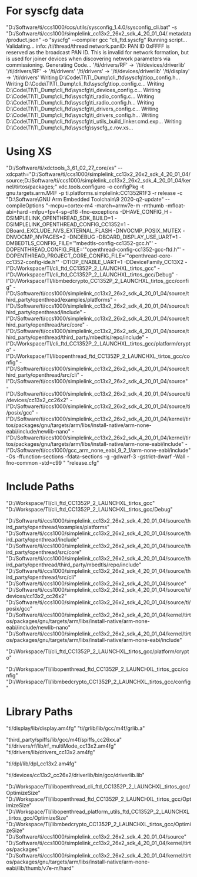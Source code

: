 # For syscfg data

"D:/Software/ti/ccs1000/ccs/utils/sysconfig_1.4.0/sysconfig_cli.bat" -s "D:/Software/ti/ccs1000/simplelink_cc13x2_26x2_sdk_4_20_01_04/.metadata/product.json" -o "syscfg" --compiler gcc "cli_ftd.syscfg"
Running script...
Validating...
info: /ti/thread/thread network.panID: PAN ID 0xFFFF is reserved as the broadcast PAN ID. This is invalid for network formation, but is used for joiner devices when discovering network parameters via commissioning.
Generating Code...
    '/ti/drivers/RF' -> '/ti/devices/driverlib'
    '/ti/drivers/RF' -> '/ti/drivers'
    '/ti/drivers' -> '/ti/devices/driverlib'
    '/ti/display' -> '/ti/drivers'
Writing D:\Code\TI\TI_Dump\cli_ftd\syscfg\tiop_config.h...
Writing D:\Code\TI\TI_Dump\cli_ftd\syscfg\tiop_config.c...
Writing D:\Code\TI\TI_Dump\cli_ftd\syscfg\ti_devices_config.c...
Writing D:\Code\TI\TI_Dump\cli_ftd\syscfg\ti_radio_config.c...
Writing D:\Code\TI\TI_Dump\cli_ftd\syscfg\ti_radio_config.h...
Writing D:\Code\TI\TI_Dump\cli_ftd\syscfg\ti_drivers_config.c...
Writing D:\Code\TI\TI_Dump\cli_ftd\syscfg\ti_drivers_config.h...
Writing D:\Code\TI\TI_Dump\cli_ftd\syscfg\ti_utils_build_linker.cmd.exp...
Writing D:\Code\TI\TI_Dump\cli_ftd\syscfg\syscfg_c.rov.xs...


# Using XS

"D:/Software/ti/xdctools_3_61_02_27_core/xs" --xdcpath="D:/Software/ti/ccs1000/simplelink_cc13x2_26x2_sdk_4_20_01_04/source;D:/Software/ti/ccs1000/simplelink_cc13x2_26x2_sdk_4_20_01_04/kernel/tirtos/packages;" xdc.tools.configuro -o configPkg -t gnu.targets.arm.M4F -p ti.platforms.simplelink:CC1352R1F3 -r release -c "D:\Software\GNU Arm Embedded Toolchain\9 2020-q2-update" --compileOptions "-mcpu=cortex-m4 -march=armv7e-m -mthumb -mfloat-abi=hard -mfpu=fpv4-sp-d16 -fno-exceptions -DHAVE_CONFIG_H -DSIMPLELINK_OPENTHREAD_SDK_BUILD=1 -DSIMPLELINK_OPENTHREAD_CONFIG_CC1352=1 -DBoard_EXCLUDE_NVS_EXTERNAL_FLASH -DNVOCMP_POSIX_MUTEX -DNVOCMP_NVPAGES=2 -DNDEBUG -DBOARD_DISPLAY_USE_UART=1 -DMBEDTLS_CONFIG_FILE='\"mbedtls-config-cc1352-gcc.h\"' -DOPENTHREAD_CONFIG_FILE='\"openthread-config-cc1352-gcc-ftd.h\"' -DOPENTHREAD_PROJECT_CORE_CONFIG_FILE='\"openthread-core-cc1352-config-ide.h\"' -DTIOP_ENABLE_UART=1 -DDeviceFamily_CC13X2 -I\"D:/Workspace/TI/cli_ftd_CC1352P_2_LAUNCHXL_tirtos_gcc\" -I\"D:/Workspace/TI/cli_ftd_CC1352P_2_LAUNCHXL_tirtos_gcc/Debug\" -I\"D:/Workspace/TI/libmbedcrypto_CC1352P_2_LAUNCHXL_tirtos_gcc/config\" -I\"D:/Software/ti/ccs1000/simplelink_cc13x2_26x2_sdk_4_20_01_04/source/third_party/openthread/examples/platforms\" -I\"D:/Software/ti/ccs1000/simplelink_cc13x2_26x2_sdk_4_20_01_04/source/third_party/openthread/include\" -I\"D:/Software/ti/ccs1000/simplelink_cc13x2_26x2_sdk_4_20_01_04/source/third_party/openthread/src/core\" -I\"D:/Software/ti/ccs1000/simplelink_cc13x2_26x2_sdk_4_20_01_04/source/third_party/openthread/third_party/mbedtls/repo/include\" -I\"D:/Workspace/TI/cli_ftd_CC1352P_2_LAUNCHXL_tirtos_gcc/platform/crypto\" -I\"D:/Workspace/TI/libopenthread_ftd_CC1352P_2_LAUNCHXL_tirtos_gcc/config\" -I\"D:/Software/ti/ccs1000/simplelink_cc13x2_26x2_sdk_4_20_01_04/source/third_party/openthread/src/cli\" -I\"D:/Software/ti/ccs1000/simplelink_cc13x2_26x2_sdk_4_20_01_04/source\" -I\"D:/Software/ti/ccs1000/simplelink_cc13x2_26x2_sdk_4_20_01_04/source/ti/devices/cc13x2_cc26x2\" -I\"D:/Software/ti/ccs1000/simplelink_cc13x2_26x2_sdk_4_20_01_04/source/ti/posix/gcc\" -I\"D:/Software/ti/ccs1000/simplelink_cc13x2_26x2_sdk_4_20_01_04/kernel/tirtos/packages/gnu/targets/arm/libs/install-native/arm-none-eabi/include/newlib-nano\" -I\"D:/Software/ti/ccs1000/simplelink_cc13x2_26x2_sdk_4_20_01_04/kernel/tirtos/packages/gnu/targets/arm/libs/install-native/arm-none-eabi/include\" -I\"D:/Software/ti/ccs1000/gcc_arm_none_eabi_9_2_1/arm-none-eabi/include\" -Os -ffunction-sections -fdata-sections -g -gdwarf-3 -gstrict-dwarf -Wall -fno-common  -std=c99 " "release.cfg"

# Include Paths


"D:/Workspace/TI/cli_ftd_CC1352P_2_LAUNCHXL_tirtos_gcc" 
"D:/Workspace/TI/cli_ftd_CC1352P_2_LAUNCHXL_tirtos_gcc/Debug" 

"D:/Software/ti/ccs1000/simplelink_cc13x2_26x2_sdk_4_20_01_04/source/third_party/openthread/examples/platforms" 
"D:/Software/ti/ccs1000/simplelink_cc13x2_26x2_sdk_4_20_01_04/source/third_party/openthread/include" 
"D:/Software/ti/ccs1000/simplelink_cc13x2_26x2_sdk_4_20_01_04/source/third_party/openthread/src/core" 
"D:/Software/ti/ccs1000/simplelink_cc13x2_26x2_sdk_4_20_01_04/source/third_party/openthread/third_party/mbedtls/repo/include" 
"D:/Software/ti/ccs1000/simplelink_cc13x2_26x2_sdk_4_20_01_04/source/third_party/openthread/src/cli" 
"D:/Software/ti/ccs1000/simplelink_cc13x2_26x2_sdk_4_20_01_04/source" 
"D:/Software/ti/ccs1000/simplelink_cc13x2_26x2_sdk_4_20_01_04/source/ti/devices/cc13x2_cc26x2" 
"D:/Software/ti/ccs1000/simplelink_cc13x2_26x2_sdk_4_20_01_04/source/ti/posix/gcc" 
"D:/Software/ti/ccs1000/simplelink_cc13x2_26x2_sdk_4_20_01_04/kernel/tirtos/packages/gnu/targets/arm/libs/install-native/arm-none-eabi/include/newlib-nano" 
"D:/Software/ti/ccs1000/simplelink_cc13x2_26x2_sdk_4_20_01_04/kernel/tirtos/packages/gnu/targets/arm/libs/install-native/arm-none-eabi/include" 


"D:/Workspace/TI/cli_ftd_CC1352P_2_LAUNCHXL_tirtos_gcc/platform/crypto" 

"D:/Workspace/TI/libopenthread_ftd_CC1352P_2_LAUNCHXL_tirtos_gcc/config" 
"D:/Workspace/TI/libmbedcrypto_CC1352P_2_LAUNCHXL_tirtos_gcc/config" 

# Library Paths


"ti/display/lib/display.am4fg" 
"ti/grlib/lib/gcc/m4f/grlib.a" 

<!-- source -->
"third_party/spiffs/lib/gcc/m4f/spiffs_cc26xx.a" 
"ti/drivers/rf/lib/rf_multiMode_cc13x2.am4fg" 
"ti/drivers/lib/drivers_cc13x2.am4fg" 

<!-- tirtos/packages -->
"ti/dpl/lib/dpl_cc13x2.am4fg" 

"ti/devices/cc13x2_cc26x2/driverlib/bin/gcc/driverlib.lib"


"D:/Workspace/TI/libopenthread_cli_ftd_CC1352P_2_LAUNCHXL_tirtos_gcc/OptimizeSize" 
"D:/Workspace/TI/libopenthread_ftd_CC1352P_2_LAUNCHXL_tirtos_gcc/OptimizeSize" 
"D:/Workspace/TI/libopenthread_platform_utils_ftd_CC1352P_2_LAUNCHXL_tirtos_gcc/OptimizeSize" 
"D:/Workspace/TI/libmbedcrypto_CC1352P_2_LAUNCHXL_tirtos_gcc/OptimizeSize" 
"D:/Software/ti/ccs1000/simplelink_cc13x2_26x2_sdk_4_20_01_04/source" 
"D:/Software/ti/ccs1000/simplelink_cc13x2_26x2_sdk_4_20_01_04/kernel/tirtos/packages" 
"D:/Software/ti/ccs1000/simplelink_cc13x2_26x2_sdk_4_20_01_04/kernel/tirtos/packages/gnu/targets/arm/libs/install-native/arm-none-eabi/lib/thumb/v7e-m/hard"

